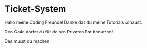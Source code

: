 # Ticket-System

Hallo meine Coding Freunde!
Danke das du meine Tutorials schaust.

Den Code darfst du für deinen Privaten Bot benutzen!

Das musst du machen:

